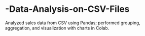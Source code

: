# -Data-Analysis-on-CSV-Files
Analyzed sales data from CSV using Pandas; performed grouping, aggregation, and visualization with charts in Colab.
